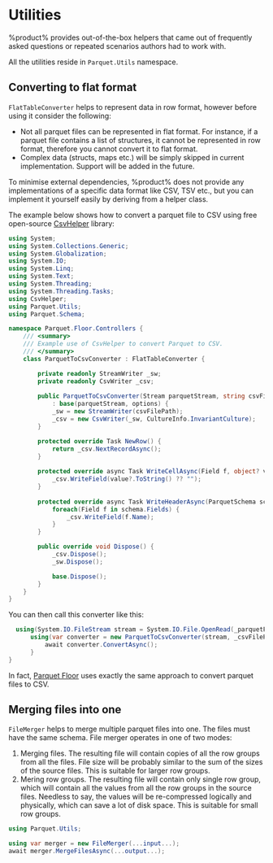 # Utilities

%product% provides out-of-the-box helpers that came out of frequently asked questions or repeated scenarios authors had to work with.

All the utilities reside in `Parquet.Utils` namespace.

## Converting to flat format

 `FlatTableConverter` helps to represent data in row format, however before using it consider the following:

- Not all parquet files can be represented in flat format. For instance, if a parquet file contains a list of structures, it cannot be represented in row format, therefore you cannot convert it to flat format.
- Complex data (structs, maps etc.) will be simply skipped in current implementation. Support will be added in the future.

To minimise external dependencies, %product% does not provide any implementations of a specific data format like CSV, TSV etc., but you can implement it yourself easily by deriving from a helper class.

The example below shows how to convert a parquet file to CSV using free open-source [CsvHelper](https://joshclose.github.io/CsvHelper/) library:

```C#
using System;
using System.Collections.Generic;
using System.Globalization;
using System.IO;
using System.Linq;
using System.Text;
using System.Threading;
using System.Threading.Tasks;
using CsvHelper;
using Parquet.Utils;
using Parquet.Schema;

namespace Parquet.Floor.Controllers {
    /// <summary>
    /// Example use of CsvHelper to convert Parquet to CSV.
    /// </summary>
    class ParquetToCsvConverter : FlatTableConverter {

        private readonly StreamWriter _sw;
        private readonly CsvWriter _csv;
        
        public ParquetToCsvConverter(Stream parquetStream, string csvFilePath, ParquetOptions? options = null) 
            : base(parquetStream, options) {
            _sw = new StreamWriter(csvFilePath);
            _csv = new CsvWriter(_sw, CultureInfo.InvariantCulture);
        }

        protected override Task NewRow() {
            return _csv.NextRecordAsync();
        }
        
        protected override async Task WriteCellAsync(Field f, object? value, CancellationToken cancellationToken = default) {
            _csv.WriteField(value?.ToString() ?? "");
        }
        
        protected override async Task WriteHeaderAsync(ParquetSchema schema, CancellationToken cancellationToken = default) {
            foreach(Field f in schema.Fields) {
                _csv.WriteField(f.Name);
            }
        }

        public override void Dispose() {
            _csv.Dispose();
            _sw.Dispose();

            base.Dispose();
        }
    }
}
```

You can then call this converter like this:

```C#
  using(System.IO.FileStream stream = System.IO.File.OpenRead(_parquetFilePath)) {
      using(var converter = new ParquetToCsvConverter(stream, _csvFilePath)) {
          await converter.ConvertAsync();
      }
}
```

In fact, [Parquet Floor](parquet-floor.md) uses exactly the same approach to convert parquet files to CSV.

## Merging files into one

`FileMerger` helps to merge multiple parquet files into one. The files must have the same schema. File merger operates in one of two modes:

1. Merging files. The resulting file will contain copies of all the row groups from all the files. File size will be probably similar to the sum of the sizes of the source files. This is suitable for larger row groups.
2. Mering row groups. The resulting file will contain only single row group, which will contain all the values from all the row groups in the source files. Needless to say, the values will be re-compressed logically and physically, which can save a lot of disk space. This is suitable for small row groups.

```C#
using Parquet.Utils;

using var merger = new FileMerger(...input...);
await merger.MergeFilesAsync(...output...);

```